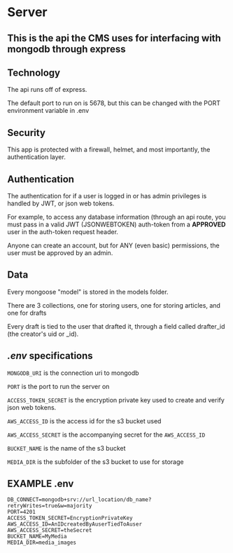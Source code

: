 # Server

## This is the api the CMS uses for interfacing with mongodb through express

## Technology

The api runs off of express.

The default port to run on is 5678, but this can be changed with the PORT environment variable in .env

## Security

This app is protected with a firewall, helmet, and most importantly, the authentication layer.

## Authentication

The authentication for if a user is logged in or has admin privileges is handled by JWT, or json web tokens.

For example, to access any database information (through an api route, you must pass in a valid JWT (JSONWEBTOKEN) auth-token from a **APPROVED** user in the auth-token request header.

Anyone can create an account, but for ANY (even basic) permissions, the user must be approved by an admin.

## Data

Every mongoose "model" is stored in the models folder.

There are 3 collections, one for storing users, one for storing articles, and one for drafts

Every draft is tied to the user that drafted it, through a field called drafter_id (the creator's uid or \_id).

## _.env_ specifications

`MONGODB_URI` is the connection uri to mongodb

`PORT` is the port to run the server on

`ACCESS_TOKEN_SECRET` is the encryption private key used to create and verify json web tokens.

`AWS_ACCESS_ID` is the access id for the s3 bucket used

`AWS_ACCESS_SECRET` is the accompanying secret for the `AWS_ACCESS_ID`

`BUCKET_NAME` is the name of the s3 bucket

`MEDIA_DIR` is the subfolder of the s3 bucket to use for storage

## **EXAMPLE .env**

```
DB_CONNECT=mongodb+srv://url_location/db_name?retryWrites=true&w=majority
PORT=4201
ACCESS_TOKEN_SECRET=EncryptionPrivateKey
AWS_ACCESS_ID=AnIDcreatedByAuserTiedToAuser
AWS_ACCESS_SECRET=theSecret
BUCKET_NAME=MyMedia
MEDIA_DIR=media_images
```
